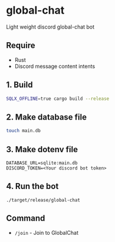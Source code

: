 # global-chat
Light weight discord global-chat bot

## Require
- Rust
- Discord message content intents

## 1. Build
```sh
SQLX_OFFLINE=true cargo build --release
```

## 2. Make database file
```sh
touch main.db
```

## 3. Make dotenv file
```
DATABASE_URL=sqlite:main.db
DISCORD_TOKEN=<Your discord bot token>
```

## 4. Run the bot
```
./target/release/global-chat
```

## Command

- `/join` - Join to GlobalChat
